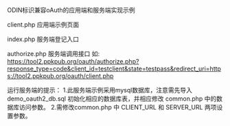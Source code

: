 ODIN标识兼容oAuth的应用端和服务端实现示例

client.php    应用端示例页面

index.php     服务端登记入口

authorize.php 服务端调用接口
  如: https://tool2.ppkpub.org/oauth/authorize.php?response_type=code&client_id=testclient&state=testpass&redirect_uri=https://tool2.ppkpub.org/oauth/client.php

  
运行服务端的提示：
1.此服务端示例采用mysql数据库，注意需先导入 demo_oauth2_db.sql 初始化相应的数据库表，并相应修改  common.php 中的数据库访问参数。
2.需修改common.php 中 CLIENT_URL 和 SERVER_URL 两项设置参数。